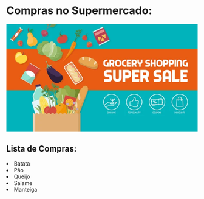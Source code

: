 
<h1> Compras no Supermercado: </h1>
<p align="center"> <img src="/assets/banner.jpg" alt="lista_sup" /> </p>

## Lista de Compras:
<p>
<table>
<tr>
<li> Batata</li>
</tr>

<tr>
<li> Pão</li>
</tr>

<li> Queijo</li><li> Salame</li><li> Manteiga</li>
</table>
</p>
